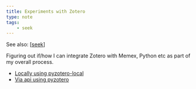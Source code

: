 ```yaml
---
title: Experiments with Zotero
type: note
tags:
    - seek
---
```


See also: [[seek]]

Figuring out if/how I can integrate Zotero with Memex, Python etc as part of my overall process.

- [Locally using pyzotero-local](https://github.com/hnspn/pyzotero-local)
- [Via api using pyzotero](https://pyzotero.readthedocs.io/en/latest/)



[//begin]: # "Autogenerated link references for markdown compatibility"
[seek]: ../seek "Seek"
[//end]: # "Autogenerated link references"